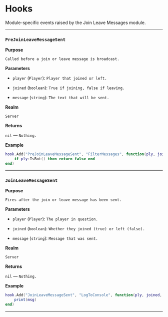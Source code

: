# Hooks

Module-specific events raised by the Join Leave Messages module.

---

### `PreJoinLeaveMessageSent`

**Purpose**

`Called before a join or leave message is broadcast.`

**Parameters**

* `player` (`Player`): `Player that joined or left.`

* `joined` (`boolean`): `True if joining, false if leaving.`

* `message` (`string`): `The text that will be sent.`

**Realm**

`Server`

**Returns**

`nil` — `Nothing.`

**Example**

```lua
hook.Add("PreJoinLeaveMessageSent", "FilterMessages", function(ply, joined, msg)
    if ply:IsBot() then return false end
end)
```

---

### `JoinLeaveMessageSent`

**Purpose**

`Fires after the join or leave message has been sent.`

**Parameters**

* `player` (`Player`): `The player in question.`

* `joined` (`boolean`): `Whether they joined (true) or left (false).`

* `message` (`string`): `Message that was sent.`

**Realm**

`Server`

**Returns**

`nil` — `Nothing.`

**Example**

```lua
hook.Add("JoinLeaveMessageSent", "LogToConsole", function(ply, joined, msg)
    print(msg)
end)
```

---

